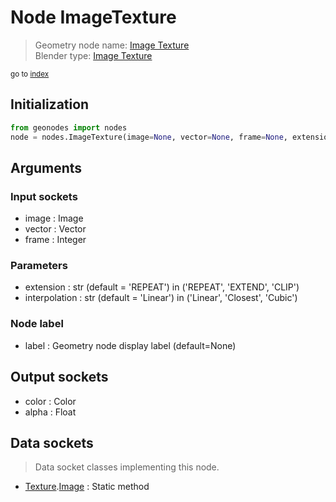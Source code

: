 
# Node ImageTexture

> Geometry node name: [Image Texture](https://docs.blender.org/manual/en/latest/modeling/geometry_nodes/texture/image.html)<br>
  Blender type: [Image Texture](https://docs.blender.org/api/current/bpy.types.GeometryNodeImageTexture.html)
  
<sub>go to [index](/docs/index.md)</sub>

## Initialization

```python
from geonodes import nodes
node = nodes.ImageTexture(image=None, vector=None, frame=None, extension='REPEAT', interpolation='Linear', label=None)
```



## Arguments


### Input sockets

- image : Image
- vector : Vector
- frame : Integer

### Parameters

- extension : str (default = 'REPEAT') in ('REPEAT', 'EXTEND', 'CLIP')
- interpolation : str (default = 'Linear') in ('Linear', 'Closest', 'Cubic')

### Node label

- label : Geometry node display label (default=None)

## Output sockets

- color : Color
- alpha : Float

## Data sockets

> Data socket classes implementing this node.
  
  
- [Texture](/docs/sockets/Texture.md).[Image](/docs/sockets/Texture.md#image) : Static method
  
